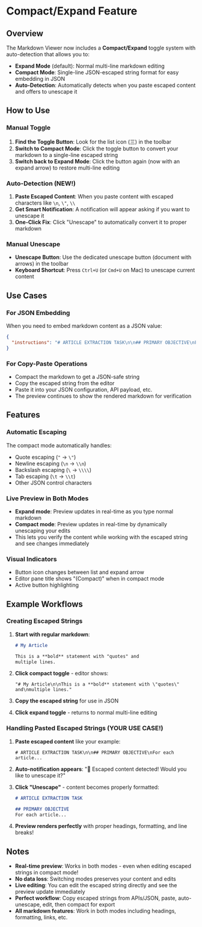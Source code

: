 # Compact/Expand Feature

## Overview

The Markdown Viewer now includes a **Compact/Expand** toggle system with auto-detection that allows you to:

- **Expand Mode** (default): Normal multi-line markdown editing
- **Compact Mode**: Single-line JSON-escaped string format for easy embedding in JSON
- **Auto-Detection**: Automatically detects when you paste escaped content and offers to unescape it

## How to Use

### Manual Toggle
1. **Find the Toggle Button**: Look for the list icon (三) in the toolbar
2. **Switch to Compact Mode**: Click the toggle button to convert your markdown to a single-line escaped string
3. **Switch back to Expand Mode**: Click the button again (now with an expand arrow) to restore multi-line editing

### Auto-Detection (NEW!)
1. **Paste Escaped Content**: When you paste content with escaped characters like `\n`, `\"`, `\\`
2. **Get Smart Notification**: A notification will appear asking if you want to unescape it
3. **One-Click Fix**: Click "Unescape" to automatically convert it to proper markdown

### Manual Unescape
- **Unescape Button**: Use the dedicated unescape button (document with arrows) in the toolbar
- **Keyboard Shortcut**: Press `Ctrl+U` (or `Cmd+U` on Mac) to unescape current content

## Use Cases

### For JSON Embedding
When you need to embed markdown content as a JSON value:

```json
{
  "instructions": "# ARTICLE EXTRACTION TASK\n\n## PRIMARY OBJECTIVE\nFor each article in this page, gather the **full text complete, verbatim and UNTRUNCATED**.\n\n## **GROUND TRUTH SOURCES** (CRITICAL)\n**PRIMARY SOURCE**: The **attached source page image** - this is your GROUND TRUTH\n**SECONDARY SOURCE**: The OCR text data from context - use to supplement the image"
}
```

### For Copy-Paste Operations
- Compact the markdown to get a JSON-safe string
- Copy the escaped string from the editor
- Paste it into your JSON configuration, API payload, etc.
- The preview continues to show the rendered markdown for verification

## Features

### Automatic Escaping
The compact mode automatically handles:
- Quote escaping (`"` → `\"`)
- Newline escaping (`\n` → `\\n`)
- Backslash escaping (`\` → `\\\\`)
- Tab escaping (`\t` → `\\t`)
- Other JSON control characters

### Live Preview in Both Modes
- **Expand mode**: Preview updates in real-time as you type normal markdown
- **Compact mode**: Preview updates in real-time by dynamically unescaping your edits
- This lets you verify the content while working with the escaped string and see changes immediately

### Visual Indicators
- Button icon changes between list and expand arrow
- Editor pane title shows "(Compact)" when in compact mode
- Active button highlighting

## Example Workflows

### Creating Escaped Strings
1. **Start with regular markdown**:
   ```markdown
   # My Article
   
   This is a **bold** statement with "quotes" and
   multiple lines.
   ```

2. **Click compact toggle** - editor shows:
   ```
   "# My Article\n\nThis is a **bold** statement with \"quotes\" and\nmultiple lines."
   ```

3. **Copy the escaped string** for use in JSON

4. **Click expand toggle** - returns to normal multi-line editing

### Handling Pasted Escaped Strings (YOUR USE CASE!)
1. **Paste escaped content** like your example:
   ```
   # ARTICLE EXTRACTION TASK\n\n## PRIMARY OBJECTIVE\nFor each article...
   ```

2. **Auto-notification appears**: "🔧 Escaped content detected! Would you like to unescape it?"

3. **Click "Unescape"** - content becomes properly formatted:
   ```markdown
   # ARTICLE EXTRACTION TASK
   
   ## PRIMARY OBJECTIVE
   For each article...
   ```

4. **Preview renders perfectly** with proper headings, formatting, and line breaks!

## Notes

- **Real-time preview**: Works in both modes - even when editing escaped strings in compact mode!
- **No data loss**: Switching modes preserves your content and edits
- **Live editing**: You can edit the escaped string directly and see the preview update immediately
- **Perfect workflow**: Copy escaped strings from APIs/JSON, paste, auto-unescape, edit, then compact for export
- **All markdown features**: Work in both modes including headings, formatting, links, etc.
